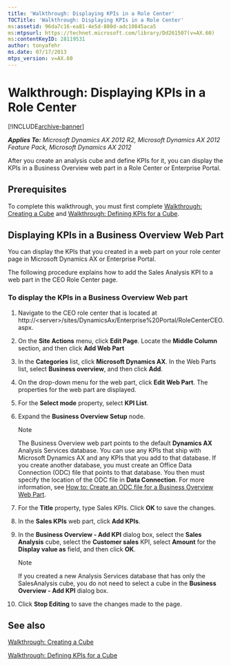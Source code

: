 ```yaml
---
title: 'Walkthrough: Displaying KPIs in a Role Center'
TOCTitle: 'Walkthrough: Displaying KPIs in a Role Center'
ms:assetid: 96da7c16-ea81-4e5d-880d-adc10845aca5
ms:mtpsurl: https://technet.microsoft.com/library/Dd261507(v=AX.60)
ms:contentKeyID: 28119531
author: tonyafehr
ms.date: 07/17/2013
mtps_version: v=AX.60
---
```


# Walkthrough: Displaying KPIs in a Role Center 


[!INCLUDE[archive-banner](includes/archive-banner.md)]


_**Applies To:** Microsoft Dynamics AX 2012 R2, Microsoft Dynamics AX 2012 Feature Pack, Microsoft Dynamics AX 2012_

After you create an analysis cube and define KPIs for it, you can display the KPIs in a Business Overview web part in a Role Center or Enterprise Portal.

## Prerequisites

To complete this walkthrough, you must first complete [Walkthrough: Creating a Cube](walkthrough-creating-a-cube.md) and [Walkthrough: Defining KPIs for a Cube](walkthrough-defining-kpis-for-a-cube.md).

## Displaying KPIs in a Business Overview Web Part

You can display the KPIs that you created in a web part on your role center page in Microsoft Dynamics AX or Enterprise Portal.

The following procedure explains how to add the Sales Analysis KPI to a web part in the CEO Role Center page.

### To display the KPIs in a Business Overview Web part

1.  Navigate to the CEO role center that is located at http://\<server\>/sites/DynamicsAx/Enterprise%20Portal/RoleCenterCEO.aspx.

2.  On the **Site Actions** menu, click **Edit Page**. Locate the **Middle Column** section, and then click **Add Web Part**

3.  In the **Categories** list, click **Microsoft Dynamics AX**. In the Web Parts list, select **Business overview**, and then click **Add**.

4.  On the drop-down menu for the web part, click **Edit Web Part**. The properties for the web part are displayed.

5.  For the **Select mode** property, select **KPI List**.

6.  Expand the **Business Overview Setup** node.
    

    > [!NOTE]
    > <P>The Business Overview web part points to the default <STRONG>Dynamics AX</STRONG> Analysis Services database. You can use any KPIs that ship with Microsoft Dynamics AX and any KPIs that you add to that database. If you create another database, you must create an Office Data Connection (ODC) file that points to that database. You then must specify the location of the ODC file in <STRONG>Data Connection</STRONG>. For more information, see <A href="how-to-create-an-odc-file-for-a-business-overview-web-part.md">How to: Create an ODC file for a Business Overview Web Part</A>.</P>



7.  For the **Title** property, type Sales KPIs. Click **OK** to save the changes.

8.  In the **Sales KPIs** web part, click **Add KPIs**.

9.  In the **Business Overview - Add KPI** dialog box, select the **Sales Analysis** cube, select the **Customer sales** KPI, select **Amount** for the **Display value as** field, and then click **OK**.
    

    > [!NOTE]
    > <P>If you created a new Analysis Services database that has only the SalesAnalysis cube, you do not need to select a cube in the <STRONG>Business Overview - Add KPI</STRONG> dialog box.</P>



10. Click **Stop Editing** to save the changes made to the page.

## See also

[Walkthrough: Creating a Cube](walkthrough-creating-a-cube.md)

[Walkthrough: Defining KPIs for a Cube](walkthrough-defining-kpis-for-a-cube.md)

